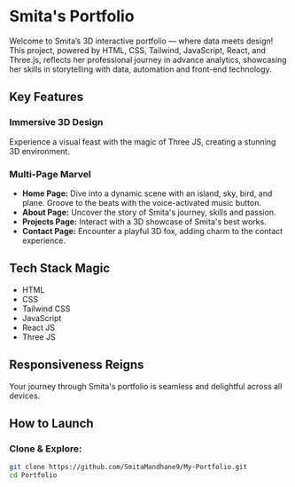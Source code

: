 
# Smita's Portfolio 

Welcome to Smita’s 3D interactive portfolio — where data meets design! This project, powered by HTML, CSS, Tailwind, JavaScript, React, and Three.js, reflects her professional journey in advance analytics, showcasing her skills in storytelling with data, automation and front-end technology.


## Key Features

### Immersive 3D Design
Experience a visual feast with the magic of Three JS, creating a stunning 3D environment.

### Multi-Page Marvel

- **Home Page:** Dive into a dynamic scene with an island, sky, bird, and plane. Groove to the beats with the voice-activated music button.
- **About Page:** Uncover the story of Smita's journey, skills and passion.
- **Projects Page:** Interact with a 3D showcase of Smita's best works.
- **Contact Page:** Encounter a playful 3D fox, adding charm to the contact experience.
## Tech Stack Magic
- HTML
- CSS
- Tailwind CSS
- JavaScript
- React JS
- Three JS

## Responsiveness Reigns
Your journey through Smita's portfolio is seamless and delightful across all devices.

## How to Launch

### Clone & Explore:

```bash
git clone https://github.com/SmitaMandhane9/My-Portfolio.git
cd Portfolio
